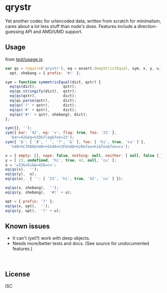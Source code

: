 ﻿
<!--#echo json="package.json" key="name" underline="=" -->
qrystr
======
<!--/#echo -->

<!--#echo json="package.json" key="description" -->
Yet another codec for urlencoded data, written from scratch for minimalism,
cares about a lot less stuff than node&#39;s does. Features include a
direction-guessing API and AMD/UMD support.
<!--/#echo -->



Usage
-----

from [test/usage.js](test/usage.js):

<!--#include file="test/usage.js" start="  //#u" stop="  //#r"
  outdent="  " code="javascript" -->
<!--#verbatim lncnt="34" -->
```javascript
var qs = require('qrystr'), eq = assert.deepStrictEqual, sym, x, y, u,
  opt, shebang = { prefix: '#!' };

sym = function symmetricEqual(dict, qstr) {
  eq(qs(dict),            qstr);
  eq(qs.stringify(dict),  qstr);
  eq(qs(qstr),            dict);
  eq(qs.parse(qstr),      dict);
  eq(qs('?' + qstr),      dict);
  eq(qs('#' + qstr),      dict);
  eq(qs('#!' + qstr, shebang), dict);
};

sym({}, '');
sym({ bar: '42', eq: '=', flag: true, foo: '23' },
  'bar=42&eq=%3D&flag&foo=23');
sym({ '@': [ 'Æ', ' ', '?', '&' ], foo: [ 'hi', true, 'cu' ] },
  '%40=%C3%86&%40=+&%40=%3F&%40=%26&foo=hi&foo&foo=cu');

x = { empty: [], nope: false, nothing: null, neither: [ null, false ] };
y = [ 23, undefined, 'hi', true, 42, null, 'cu' ];
u = '=23&=hi&&=42&=cu';
eq(qs(x),  '');
eq(qs(y),  u);
eq(qs(u),  { '': [ '23', 'hi', true, '42', 'cu' ] });

eq(qs(x, shebang),  '');
eq(qs(y, shebang),  '#!' + u);

opt = { prefix: '?' };
eq(qs(x, opt),  '');
eq(qs(y, opt),  '?' + u);
```
<!--/include-->



<!--#toc stop="scan" -->



Known issues
------------

* It can't (yet?) work with deep objects.
* Needs more/better tests and docs. (See source for undocumented features.)




&nbsp;


License
-------
<!--#echo json="package.json" key=".license" -->
ISC
<!--/#echo -->
